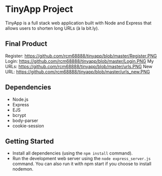 # TinyApp Project

TinyApp is a full stack web application built with Node and Express that allows users to shorten long URLs (à la bit.ly).

## Final Product

Register: https://github.com/rcm68888/tinyapp/blob/master/Register.PNG
Login: https://github.com/rcm68888/tinyapp/blob/master/Login.PNG
My URLs: https://github.com/rcm68888/tinyapp/blob/master/urls.PNG
New URL: https://github.com/rcm68888/tinyapp/blob/master/urls_new.PNG


## Dependencies

- Node.js
- Express
- EJS
- bcrypt
- body-parser
- cookie-session

## Getting Started

- Install all dependencies (using the `npm install` command).
- Run the development web server using the `node express_server.js` command. You can also run it with npm start if you choose to install nodemon.